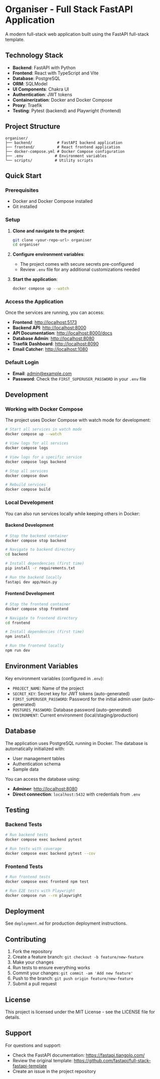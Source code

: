 # Organiser - Full Stack FastAPI Application

A modern full-stack web application built using the FastAPI full-stack template.

## Technology Stack

- **Backend**: FastAPI with Python
- **Frontend**: React with TypeScript and Vite
- **Database**: PostgreSQL
- **ORM**: SQLModel
- **UI Components**: Chakra UI
- **Authentication**: JWT tokens
- **Containerization**: Docker and Docker Compose
- **Proxy**: Traefik
- **Testing**: Pytest (backend) and Playwright (frontend)

## Project Structure

```
organiser/
├── backend/           # FastAPI backend application
├── frontend/          # React frontend application
├── docker-compose.yml # Docker Compose configuration
├── .env              # Environment variables
└── scripts/          # Utility scripts
```

## Quick Start

### Prerequisites

- Docker and Docker Compose installed
- Git installed

### Setup

1. **Clone and navigate to the project**:
   ```bash
   git clone <your-repo-url> organiser
   cd organiser
   ```

2. **Configure environment variables**:
   - The project comes with secure secrets pre-configured
   - Review `.env` file for any additional customizations needed

3. **Start the application**:
   ```bash
   docker compose up --watch
   ```

### Access the Application

Once the services are running, you can access:

- **Frontend**: [http://localhost:5173](http://localhost:5173)
- **Backend API**: [http://localhost:8000](http://localhost:8000)
- **API Documentation**: [http://localhost:8000/docs](http://localhost:8000/docs)
- **Database Admin**: [http://localhost:8080](http://localhost:8080)
- **Traefik Dashboard**: [http://localhost:8090](http://localhost:8090)
- **Email Catcher**: [http://localhost:1080](http://localhost:1080)

### Default Login

- **Email**: admin@example.com
- **Password**: Check the `FIRST_SUPERUSER_PASSWORD` in your `.env` file

## Development

### Working with Docker Compose

The project uses Docker Compose with watch mode for development:

```bash
# Start all services in watch mode
docker compose up --watch

# View logs for all services
docker compose logs

# View logs for a specific service
docker compose logs backend

# Stop all services
docker compose down

# Rebuild services
docker compose build
```

### Local Development

You can also run services locally while keeping others in Docker:

#### Backend Development

```bash
# Stop the backend container
docker compose stop backend

# Navigate to backend directory
cd backend

# Install dependencies (first time)
pip install -r requirements.txt

# Run the backend locally
fastapi dev app/main.py
```

#### Frontend Development

```bash
# Stop the frontend container
docker compose stop frontend

# Navigate to frontend directory
cd frontend

# Install dependencies (first time)
npm install

# Run the frontend locally
npm run dev
```

## Environment Variables

Key environment variables (configured in `.env`):

- `PROJECT_NAME`: Name of the project
- `SECRET_KEY`: Secret key for JWT tokens (auto-generated)
- `FIRST_SUPERUSER_PASSWORD`: Password for the initial admin user (auto-generated)
- `POSTGRES_PASSWORD`: Database password (auto-generated)
- `ENVIRONMENT`: Current environment (local/staging/production)

## Database

The application uses PostgreSQL running in Docker. The database is automatically initialized with:

- User management tables
- Authentication schema
- Sample data

You can access the database using:
- **Adminer**: [http://localhost:8080](http://localhost:8080)
- **Direct connection**: `localhost:5432` with credentials from `.env`

## Testing

### Backend Tests

```bash
# Run backend tests
docker compose exec backend pytest

# Run tests with coverage
docker compose exec backend pytest --cov
```

### Frontend Tests

```bash
# Run frontend tests
docker compose exec frontend npm test

# Run E2E tests with Playwright
docker compose run --rm playwright
```

## Deployment

See `deployment.md` for production deployment instructions.

## Contributing

1. Fork the repository
2. Create a feature branch: `git checkout -b feature/new-feature`
3. Make your changes
4. Run tests to ensure everything works
5. Commit your changes: `git commit -am 'Add new feature'`
6. Push to the branch: `git push origin feature/new-feature`
7. Submit a pull request

## License

This project is licensed under the MIT License - see the LICENSE file for details.

## Support

For questions and support:
- Check the FastAPI documentation: https://fastapi.tiangolo.com/
- Review the original template: https://github.com/fastapi/full-stack-fastapi-template
- Create an issue in the project repository
